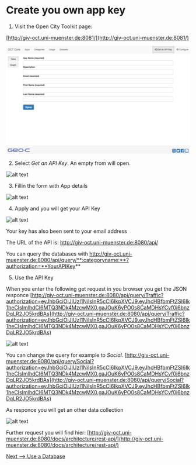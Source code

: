 


# Create you own app key



1. Visit the Open City Toolkit page: 

[http://giv-oct.uni-muenster.de:8081/](http://giv-oct.uni-muenster.de:8081/)

![alt text](https://github.com/geo-c/OCT-Core-Docs/blob/master/docs/tutorial/1_AppKeyFigures/GetAPIKeyForm1.png "Main Page Apps")


2. Select *Get an API Key*. An empty from will open.  

![alt text](http://giv-oct.uni-muenster.de:8080/docs/tutorial/1_AppKey/1_AppKeyFigures/GetAPIKeyForm1.png "Empty Form")

3. Fillin the form with App details

![alt text](http://giv-oct.uni-muenster.de:8080/docs/tutorial/1_AppKey/1_AppKeyFigures/GetAPIKeyForm2.png "Sample Form")

4. Apply and you will get your API Key 


![alt text](http://giv-oct.uni-muenster.de:8080/docs/tutorial/1_AppKey/1_AppKeyFigures/GetAPIKeyForm3.png "Sample API Key")


Your key has also been sent to your email address

The URL of the API is: http://giv-oct.uni-muenster.de:8080/api/

You can query the databases with http://giv-oct.uni-muenster.de:8080/api/query/**:categoryname:**?authorization=**YourAPIKey**


5. Use the API Key 


When you enter the following get request in you browser you get the JSON responce 
[http://giv-oct.uni-muenster.de:8080/api/query/Traffic?authorization=eyJhbGciOiJIUzI1NiIsInR5cCI6IkpXVCJ9.eyJhcHBfbmFtZSI6Ik1heCIsImlhdCI6MTQ3NDk4MzcwMX0.gaJOuK6yPO0s8CaMDHsYCvf0i6bnzDqLR2JO5krdBAs](http://giv-oct.uni-muenster.de:8080/api/query/Traffic?authorization=eyJhbGciOiJIUzI1NiIsInR5cCI6IkpXVCJ9.eyJhcHBfbmFtZSI6Ik1heCIsImlhdCI6MTQ3NDk4MzcwMX0.gaJOuK6yPO0s8CaMDHsYCvf0i6bnzDqLR2JO5krdBAs)

![alt text](http://giv-oct.uni-muenster.de:8080/docs/tutorial/1_AppKey/1_AppKeyFigures/GetAPIKeyUseKey.png "JSON Request Traffic")

You can change the query for example to *Social*.
[http://giv-oct.uni-muenster.de:8080/api/query/Social?authorization=eyJhbGciOiJIUzI1NiIsInR5cCI6IkpXVCJ9.eyJhcHBfbmFtZSI6Ik1heCIsImlhdCI6MTQ3NDk4MzcwMX0.gaJOuK6yPO0s8CaMDHsYCvf0i6bnzDqLR2JO5krdBAs](http://giv-oct.uni-muenster.de:8080/api/query/Social?authorization=eyJhbGciOiJIUzI1NiIsInR5cCI6IkpXVCJ9.eyJhcHBfbmFtZSI6Ik1heCIsImlhdCI6MTQ3NDk4MzcwMX0.gaJOuK6yPO0s8CaMDHsYCvf0i6bnzDqLR2JO5krdBAs)

As responce you will get an other data collection

![alt text](http://giv-oct.uni-muenster.de:8080/docs/tutorial/1_AppKey/1_AppKeyFigures/GetAPIKeyUseKeyQuerySocialSmal.png "JSON Request Social")






Further request you will find hier: [http://giv-oct.uni-muenster.de:8080/docs/architecture/rest-api/](http://giv-oct.uni-muenster.de:8080/docs/architecture/rest-api/)



 [Next --> Use a Database](http://giv-oct.uni-muenster.de:8080/docs/tutorial/2_DatabaseJson/)
